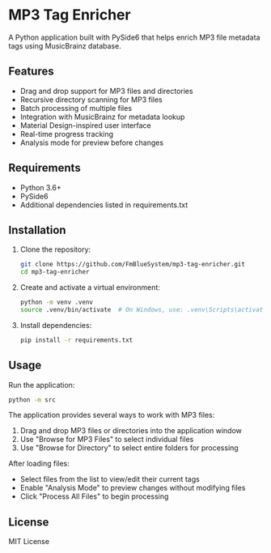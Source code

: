 # MP3 Tag Enricher

A Python application built with PySide6 that helps enrich MP3 file metadata tags using MusicBrainz database.

## Features

- Drag and drop support for MP3 files and directories
- Recursive directory scanning for MP3 files
- Batch processing of multiple files
- Integration with MusicBrainz for metadata lookup
- Material Design-inspired user interface
- Real-time progress tracking
- Analysis mode for preview before changes

## Requirements

- Python 3.6+
- PySide6
- Additional dependencies listed in requirements.txt

## Installation

1. Clone the repository:
   ```bash
   git clone https://github.com/FmBlueSystem/mp3-tag-enricher.git
   cd mp3-tag-enricher
   ```

2. Create and activate a virtual environment:
   ```bash
   python -m venv .venv
   source .venv/bin/activate  # On Windows, use: .venv\Scripts\activate
   ```

3. Install dependencies:
   ```bash
   pip install -r requirements.txt
   ```

## Usage

Run the application:
```bash
python -m src
```

The application provides several ways to work with MP3 files:

1. Drag and drop MP3 files or directories into the application window
2. Use "Browse for MP3 Files" to select individual files
3. Use "Browse for Directory" to select entire folders for processing

After loading files:
- Select files from the list to view/edit their current tags
- Enable "Analysis Mode" to preview changes without modifying files
- Click "Process All Files" to begin processing

## License

MIT License
